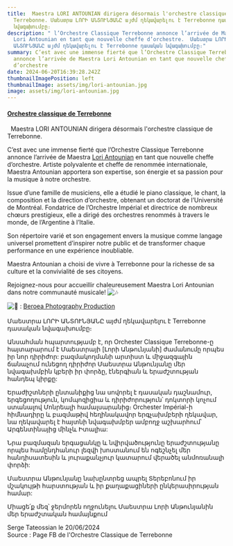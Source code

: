 ```yaml
---
title:  Maestra LORI ANTOUNIAN dirigera désormais l'orchestre classique de
  Terrebonne. Մաեստրա ԼՈՐԻ ԱՆՏՈՒՆՅԱՆԸ այժմ ղեկավարելու է Terrebonne դասական
  նվագախումբը։
description: " l’Orchestre Classique Terrebonne annonce l’arrivée de Maestra
  Lori Antounian en tant que nouvelle cheffe d’orchestre.  Մաեստրա ԼՈՐԻ
  ԱՆՏՈՒՆՅԱՆԸ այժմ ղեկավարելու է Terrebonne դասական նվագախումբը։"
summary: C’est avec une immense fierté que l’Orchestre Classique Terrebonne
  annonce l’arrivée de Maestra Lori Antounian en tant que nouvelle cheffe
  d’orchestre
date: 2024-06-20T16:39:28.242Z
thumbnailImagePosition: left
thumbnailImage: assets/img/lori-antounian.jpg
image: assets/img/lori-antounian.jpg
---
```

<!--StartFragment-->

#### **[Orchestre classique de Terrebonne](https://www.facebook.com/profile.php?id=100054458740008&__cft__[0]=AZWRF6PWJ9BcSbsN6JO5FTy6prn13blwPuvnGqVQCuqoIMu4DHlQqD8IQ9jWFrEH_Rdmzwx9xUVeMNLn1Bvq8irG-ZaskMb5X-qjgUHshmwJUQqKLo6EJkG-J6V01O5ununUa0ApYgLdi_4Mgja8pymIlPI3pRyrGtyRSZIIvwEgKofopStOg5G2xytSe1O9F5vd0Rws6exBM2GYEO_xnaJy9MMO76XlJxCb0kS9BPBZHQ&__tn__=-UC%2CP-y-R)**

[](https://www.facebook.com/search/top/?__cft__[0]=AZWRF6PWJ9BcSbsN6JO5FTy6prn13blwPuvnGqVQCuqoIMu4DHlQqD8IQ9jWFrEH_Rdmzwx9xUVeMNLn1Bvq8irG-ZaskMb5X-qjgUHshmwJUQqKLo6EJkG-J6V01O5ununUa0ApYgLdi_4Mgja8pymIlPI3pRyrGtyRSZIIvwEgKofopStOg5G2xytSe1O9F5vd0Rws6exBM2GYEO_xnaJy9MMO76XlJxCb0kS9BPBZHQ&__tn__=%2CO%2CP-y-R#?bdh)  Maestra LORI ANTOUNIAN dirigera désormais l'orchestre classique de Terrebonne. 

C’est avec une immense fierté que l’Orchestre Classique Terrebonne annonce l’arrivée de Maestra [Lori Antounian](https://www.facebook.com/profile.php?id=48306063&__cft__[0]=AZWRF6PWJ9BcSbsN6JO5FTy6prn13blwPuvnGqVQCuqoIMu4DHlQqD8IQ9jWFrEH_Rdmzwx9xUVeMNLn1Bvq8irG-ZaskMb5X-qjgUHshmwJUQqKLo6EJkG-J6V01O5ununUa0ApYgLdi_4Mgja8pymIlPI3pRyrGtyRSZIIvwEgKofopStOg5G2xytSe1O9F5vd0Rws6exBM2GYEO_xnaJy9MMO76XlJxCb0kS9BPBZHQ&__tn__=-]K-y-R) en tant que nouvelle cheffe d’orchestre. Artiste [](<>)polyvalente et cheffe de renommée internationale, Maestra Antounian apportera son expertise, son énergie et sa passion pour la musique à notre orchestre.

Issue d’une famille de musiciens, elle a étudié le piano classique, le chant, la composition et la direction d’orchestre, obtenant un doctorat de l’Université de Montréal. Fondatrice de l’Orchestre Impérial et directrice de nombreux chœurs prestigieux, elle a dirigé des orchestres renommés à travers le monde, de l’Argentine à l’Italie.

Son répertoire varié et son engagement envers la musique comme langage universel promettent d’inspirer notre public et de transformer chaque performance en une expérience inoubliable.

Maestra Antounian a choisi de vivre à Terrebonne pour la richesse de sa culture et la convivialité de ses citoyens.

Rejoignez-nous pour accueillir chaleureusement Maestra Lori Antounian dans notre communauté musicale! ![🎶](https://static.xx.fbcdn.net/images/emoji.php/v9/t1f/1/16/1f3b6.png)

![📸](https://static.xx.fbcdn.net/images/emoji.php/v9/tde/1/16/1f4f8.png) : [Beroea Photography Production](https://www.facebook.com/BeroeaPhotographyProduction?__cft__[0]=AZWRF6PWJ9BcSbsN6JO5FTy6prn13blwPuvnGqVQCuqoIMu4DHlQqD8IQ9jWFrEH_Rdmzwx9xUVeMNLn1Bvq8irG-ZaskMb5X-qjgUHshmwJUQqKLo6EJkG-J6V01O5ununUa0ApYgLdi_4Mgja8pymIlPI3pRyrGtyRSZIIvwEgKofopStOg5G2xytSe1O9F5vd0Rws6exBM2GYEO_xnaJy9MMO76XlJxCb0kS9BPBZHQ&__tn__=-]K-y-R)\
\
Մաեստրա ԼՈՐԻ ԱՆՏՈՒՆՅԱՆԸ այժմ ղեկավարելու է Terrebonne դասական նվագախումբը։

Անսահման հպարտությամբ է, որ Orchester Classique Terrebonne-ը հայտարարում է Մաեստրայի \[Լորի Անթունյանի] ժամանումը որպես իր նոր դիրիժոր: [](<>)բազմակողմանի արտիստ և միջազգային ճանաչում ունեցող դիրիժոր Մաեստրա Անթունյանը մեր նվագախմբին կբերի իր փորձը, էներգիան և երաժշտության հանդեպ կիրքը:

Երաժիշտների ընտանիքից նա սովորել է դասական դաշնամուր, երգեցողություն, կոմպոզիցիա և դիրիժորություն՝ դոկտորի կոչում ստանալով Մոնրեալի համալսարանից։ Orchester Impérial-ի հիմնադիրը և բազմաթիվ հեղինակավոր երգչախմբերի ղեկավար, նա ղեկավարել է հայտնի նվագախմբեր ամբողջ աշխարհում՝ Արգենտինայից մինչև Իտալիա:

Նրա բազմազան երգացանկը և նվիրվածությունը երաժշտությանը որպես համընդհանուր լեզվի խոստանում են ոգեշնչել մեր հանդիսատեսին և յուրաքանչյուր կատարում վերածել անմոռանալի փորձի:

Մաեստրա Անթունյանը նախընտրեց ապրել Տերեբոնում իր մշակույթի հարստության և իր քաղաքացիների ընկերասիրության համար:

Միացե՛ք մեզ՝ ջերմորեն ողջունելու Մաեստրա Լորի Անթունյանին մեր երաժշտական ​​համայնքում

S﻿erge Tateossian le 20/06/2024   \
Source : Page FB de l'Orchestre Classique de Terrebonne